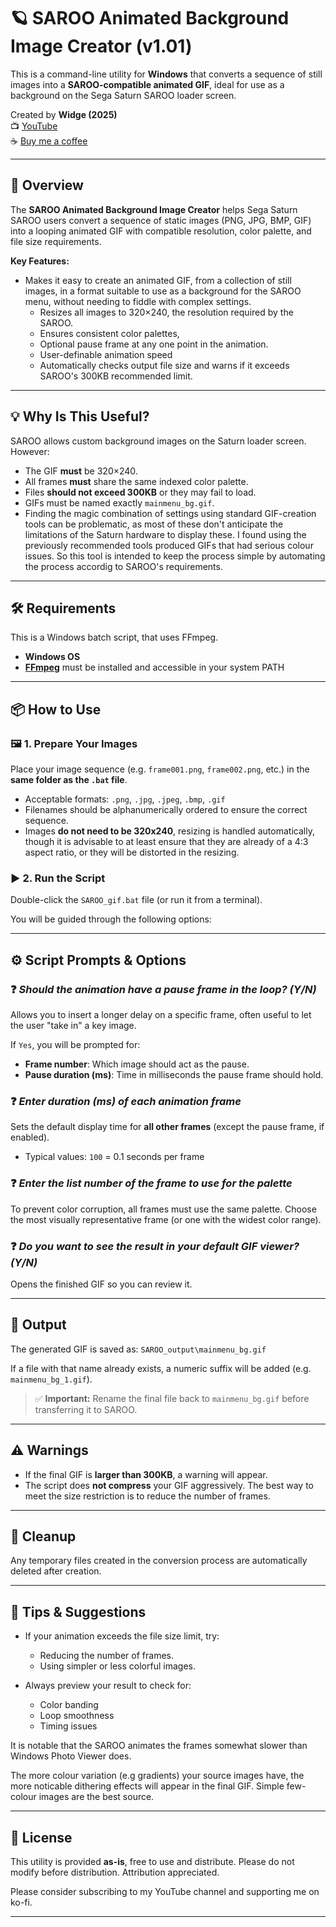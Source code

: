 # 🪐 SAROO Animated Background Image Creator (v1.01)

This is a command-line utility for **Windows** that converts a sequence of still images into a **SAROO-compatible animated GIF**, ideal for use as a background on the Sega Saturn SAROO loader screen.

Created by **Widge (2025)**  
📺 [YouTube](https://www.youtube.com/@Widge)  
☕ [Buy me a coffee](https://ko-fi.com/widge)

---

## 📖 Overview

The **SAROO Animated Background Image Creator** helps Sega Saturn SAROO users convert a sequence of static images (PNG, JPG, BMP, GIF) into a looping animated GIF with compatible resolution, color palette, and file size requirements.

**Key Features:**
- Makes it easy to create an animated GIF, from a collection of still images, in a format suitable to use as a background for the SAROO menu, without needing to fiddle with complex settings.
	- Resizes all images to 320×240, the resolution required by the SAROO.
	- Ensures consistent color palettes, 
	- Optional pause frame at any one point in the animation.
	- User-definable animation speed
	- Automatically checks output file size and warns if it exceeds SAROO's 300KB recommended limit.

---

## 💡 Why Is This Useful?

SAROO allows custom background images on the Saturn loader screen. However:
- The GIF **must** be 320×240.
- All frames **must** share the same indexed color palette.
- Files **should not exceed 300KB** or they may fail to load.
- GIFs must be named exactly `mainmenu_bg.gif`.
- Finding the magic combination of settings using standard GIF-creation tools can be problematic, as most of these don't anticipate the limitations of the Saturn hardware to display these. I found using the previously recommended tools produced GIFs that had serious colour issues. So this tool is intended to keep the process simple by automating the process accordig to SAROO's requirements.

---

## 🛠 Requirements

This is a Windows batch script, that uses FFmpeg.
- **Windows OS**
- [**FFmpeg**](https://ffmpeg.org/) must be installed and accessible in your system PATH

---

## 📦 How to Use

### 🖼 1. Prepare Your Images

Place your image sequence (e.g. `frame001.png`, `frame002.png`, etc.) in the **same folder as the `.bat` file**.

- Acceptable formats: `.png`, `.jpg`, `.jpeg`, `.bmp`, `.gif`
- Filenames should be alphanumerically ordered to ensure the correct sequence.
- Images **do not need to be 320x240**, resizing is handled automatically, though it is advisable to at least ensure that they are already of a 4:3 aspect ratio, or they will be distorted in the resizing.

### ▶️ 2. Run the Script

Double-click the `SAROO_gif.bat` file (or run it from a terminal).

You will be guided through the following options:

---

## ⚙️ Script Prompts & Options

### ❓ _Should the animation have a pause frame in the loop? (Y/N)_

Allows you to insert a longer delay on a specific frame, often useful to let the user "take in" a key image.

If `Yes`, you will be prompted for:
- **Frame number**: Which image should act as the pause.
- **Pause duration (ms)**: Time in milliseconds the pause frame should hold.

### ❓ _Enter duration (ms) of each animation frame_

Sets the default display time for **all other frames** (except the pause frame, if enabled).

- Typical values: `100` = 0.1 seconds per frame

### ❓ _Enter the list number of the frame to use for the palette_

To prevent color corruption, all frames must use the same palette. Choose the most visually representative frame (or one with the widest color range).

### ❓ _Do you want to see the result in your default GIF viewer? (Y/N)_

Opens the finished GIF so you can review it.

---

## 📁 Output

The generated GIF is saved as: `SAROO_output\mainmenu_bg.gif`


If a file with that name already exists, a numeric suffix will be added (e.g. `mainmenu_bg_1.gif`).

> ✅ **Important:** Rename the final file back to `mainmenu_bg.gif` before transferring it to SAROO.

---

## ⚠️ Warnings

- If the final GIF is **larger than 300KB**, a warning will appear.
- The script does **not compress** your GIF aggressively. The best way to meet the size restriction is to reduce the number of frames.

---

## 🧹 Cleanup

Any temporary files created in the conversion process are automatically deleted after creation.

---

## 🧠 Tips & Suggestions

- If your animation exceeds the file size limit, try:
  - Reducing the number of frames.
  - Using simpler or less colorful images.

- Always preview your result to check for:
  - Color banding
  - Loop smoothness
  - Timing issues

It is notable that the SAROO animates the frames somewhat slower than Windows Photo Viewer does.

The more colour variation (e.g gradients) your source images have, the more noticable dithering effects will appear in the final GIF. Simple few-colour images are the best source.

---

## 📜 License

This utility is provided **as-is**, free to use and distribute.  Please do not modify before distribution.  Attribution appreciated.

Please consider subscribing to my YouTube channel and supporting me on ko-fi.

---

